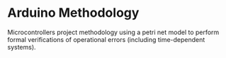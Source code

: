 # Arduino Methodology

Microcontrollers project methodology using a petri net model to perform formal verifications of operational errors (including time-dependent systems).
